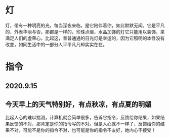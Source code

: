 <!--
 * @Author: zhupengfei6623
 * @Date: 2020-09-14 11:23:25
 * @Description: file content
-->
# 灯

 灯，带有一种明亮的光，每当深夜来临，是它陪伴着你，如此默默无闻。它是平凡的，外表华丽与否，那都是一样的，珍珠点缀，水晶加饰的灯它只能用以装饰，来满足人们的虚荣心，比起这，普普通通的日光灯是幸运的，因为它照明的本性没有改变，如同生活中的一部分人平平凡凡却实实在在。

 # 指令
 ## 2020.9.15
 ## 今天早上的天气特别好，有点秋凉，有点夏的明媚
 比起人心的难以揣测，计算机就会简单很多，告诉它指令，反馈给你结果，如果结果反馈的不对，那肯定是你的指令写的不对。但是人心就不一样了，反馈给你的结果不对，可能不是你的指令不对，也可能是你的指令不友好，她内心不接受！
